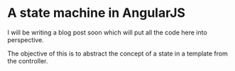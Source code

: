 # A state machine in AngularJS

I will be writing a blog post soon which will put all the code here into perspective.

The objective of this is to abstract the concept of a state in a template from the controller.